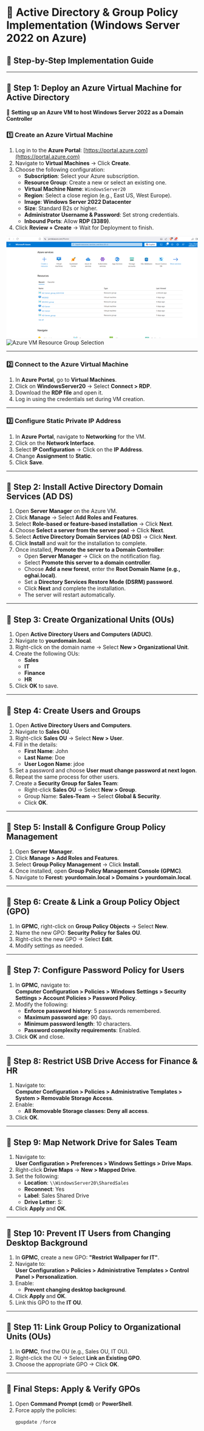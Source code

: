 # 🏢 Active Directory & Group Policy Implementation (Windows Server 2022 on Azure)  
## 📖 Step-by-Step Implementation Guide  

---
## **📌 Step 1: Deploy an Azure Virtual Machine for Active Directory**
🔹 **Setting up an Azure VM to host Windows Server 2022 as a Domain Controller**

### **1️⃣ Create an Azure Virtual Machine**
1. Log in to the **Azure Portal**: [https://portal.azure.com](https://portal.azure.com)
2. Navigate to **Virtual Machines** → Click **Create**.
3. Choose the following configuration:
   - **Subscription**: Select your Azure subscription.
   - **Resource Group**: Create a new or select an existing one.
   - **Virtual Machine Name**: `WindowsServer20`
   - **Region**: Select a close region (e.g., East US, West Europe).
   - **Image**: **Windows Server 2022 Datacenter**
   - **Size**: Standard B2s or higher.
   - **Administrator Username & Password**: Set strong credentials.
   - **Inbound Ports**: Allow **RDP (3389)**.
4. Click **Review + Create** → Wait for Deployment to finish.

![Azure VM Creation](Screenshots/Azure_VM_Creation_Overview.png)
![Azure VM Resource Group Selection](Azure_VM_Resource_Group_Selection.png)

---

### **2️⃣ Connect to the Azure Virtual Machine**
1. In **Azure Portal**, go to **Virtual Machines**.
2. Click on **WindowsServer20** → Select **Connect > RDP**.
3. Download the **RDP file** and open it.
4. Log in using the credentials set during VM creation.

---

### **3️⃣ Configure Static Private IP Address**
1. In **Azure Portal**, navigate to **Networking** for the VM.
2. Click on the **Network Interface**.
3. Select **IP Configuration** → Click on the **IP Address**.
4. Change **Assignment** to **Static**.
5. Click **Save**.

---

## **📌 Step 2: Install Active Directory Domain Services (AD DS)**
1. Open **Server Manager** on the Azure VM.
2. Click **Manage** → Select **Add Roles and Features**.
3. Select **Role-based or feature-based installation** → Click **Next**.
4. Choose **Select a server from the server pool** → Click **Next**.
5. Select **Active Directory Domain Services (AD DS)** → Click **Next**.
6. Click **Install** and wait for the installation to complete.
7. Once installed, **Promote the server to a Domain Controller**:
   - Open **Server Manager** → Click on the notification flag.
   - Select **Promote this server to a domain controller**.
   - Choose **Add a new forest**, enter the **Root Domain Name (e.g., oghai.local)**.
   - Set a **Directory Services Restore Mode (DSRM) password**.
   - Click **Next** and complete the installation.
   - The server will restart automatically.

---

## **📌 Step 3: Create Organizational Units (OUs)**
1. Open **Active Directory Users and Computers (ADUC)**.
2. Navigate to **yourdomain.local**.
3. Right-click on the domain name → Select **New > Organizational Unit**.
4. Create the following OUs:
   - **Sales**
   - **IT**
   - **Finance**
   - **HR**
5. Click **OK** to save.

---

## **📌 Step 4: Create Users and Groups**
1. Open **Active Directory Users and Computers**.
2. Navigate to **Sales OU**.
3. Right-click **Sales OU** → Select **New > User**.
4. Fill in the details:
   - **First Name**: John  
   - **Last Name**: Doe  
   - **User Logon Name**: jdoe  
5. Set a password and choose **User must change password at next logon**.
6. Repeat the same process for other users.
7. Create a **Security Group for Sales Team**:
   - Right-click **Sales OU** → Select **New > Group**.
   - Group Name: **Sales-Team** → Select **Global & Security**.
   - Click **OK**.

---

## **📌 Step 5: Install & Configure Group Policy Management**
1. Open **Server Manager**.
2. Click **Manage > Add Roles and Features**.
3. Select **Group Policy Management** → Click **Install**.
4. Once installed, open **Group Policy Management Console (GPMC)**.
5. Navigate to **Forest: yourdomain.local > Domains > yourdomain.local**.

---

## **📌 Step 6: Create & Link a Group Policy Object (GPO)**
1. In **GPMC**, right-click on **Group Policy Objects** → Select **New**.
2. Name the new GPO: **Security Policy for Sales OU**.
3. Right-click the new GPO → Select **Edit**.
4. Modify settings as needed.

---

## **📌 Step 7: Configure Password Policy for Users**
1. In **GPMC**, navigate to:  
   **Computer Configuration > Policies > Windows Settings > Security Settings > Account Policies > Password Policy**.
2. Modify the following:
   - **Enforce password history**: 5 passwords remembered.
   - **Maximum password age**: 90 days.
   - **Minimum password length**: 10 characters.
   - **Password complexity requirements**: Enabled.
3. Click **OK** and close.

---

## **📌 Step 8: Restrict USB Drive Access for Finance & HR**
1. Navigate to:  
   **Computer Configuration > Policies > Administrative Templates > System > Removable Storage Access**.
2. Enable:
   - **All Removable Storage classes: Deny all access**.
3. Click **OK**.

---

## **📌 Step 9: Map Network Drive for Sales Team**
1. Navigate to:  
   **User Configuration > Preferences > Windows Settings > Drive Maps**.
2. Right-click **Drive Maps** → **New > Mapped Drive**.
3. Set the following:
   - **Location**: `\\WindowsServer20\SharedSales`
   - **Reconnect**: Yes
   - **Label**: Sales Shared Drive
   - **Drive Letter**: S:
4. Click **Apply** and **OK**.

---

## **📌 Step 10: Prevent IT Users from Changing Desktop Background**
1. In **GPMC**, create a new GPO: **"Restrict Wallpaper for IT"**.
2. Navigate to:  
   **User Configuration > Policies > Administrative Templates > Control Panel > Personalization**.
3. Enable:
   - **Prevent changing desktop background**.
4. Click **Apply** and **OK**.
5. Link this GPO to the **IT OU**.

---

## **📌 Step 11: Link Group Policy to Organizational Units (OUs)**
1. In **GPMC**, find the OU (e.g., Sales OU, IT OU).
2. Right-click the OU → Select **Link an Existing GPO**.
3. Choose the appropriate GPO → Click **OK**.

---

## **📌 Final Steps: Apply & Verify GPOs**
1. Open **Command Prompt (cmd)** or **PowerShell**.
2. Force apply the policies:
   ```powershell
   gpupdate /force

